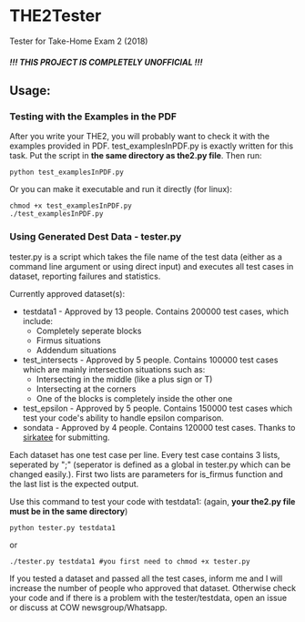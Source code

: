 # THE2Tester
Tester for Take-Home Exam 2 (2018)

##### !!! THIS PROJECT IS COMPLETELY UNOFFICIAL !!!

## Usage:
### Testing with the Examples in the PDF
After you write your THE2, you will probably want to check it with the examples provided in PDF. test_examplesInPDF.py is exactly written for this task.
Put the script in **the same directory as the2.py file**. Then run:
```
python test_examplesInPDF.py 
```
Or you can make it executable and run it directly (for linux):
```
chmod +x test_examplesInPDF.py 
./test_examplesInPDF.py
```
### Using Generated Dest Data - tester.py
tester.py is a script which takes the file name of the test data (either as a command line argument or using direct input) and executes all test cases in dataset, reporting failures and statistics.

Currently approved dataset(s):
* testdata1 - Approved by 13 people. Contains 200000 test cases, which include:
  * Completely seperate blocks
  * Firmus situations
  * Addendum situations
* test_intersects - Approved by 5 people. Contains 100000 test cases which are mainly intersection situations such as:
  * Intersecting in the middle (like a plus sign or T)
  * Intersecting at the corners
  * One of the blocks is completely inside the other one
* test_epsilon - Approved by 5 people. Contains 150000 test cases which test your code's ability to handle epsilon comparison.
* sondata - Approved by 4 people. Contains 120000 test cases. Thanks to [sirkatee](https://github.com/sirkatee) for submitting.

Each dataset has one test case per line. Every test case contains 3 lists, seperated by ";" (seperator is defined as a global in tester.py which can be changed easily.). First two lists are parameters for is_firmus function and the last list is the expected output.

Use this command to test your code with testdata1: (again, **your the2.py file must be in the same directory**) 
```
python tester.py testdata1
```
or
```
./tester.py testdata1 #you first need to chmod +x tester.py 
```
If you tested a dataset and passed all the test cases, inform me and I will increase the number of people who approved that dataset.
Otherwise check your code and if there is a problem with the tester/testdata, open an issue or discuss at COW newsgroup/Whatsapp. 
